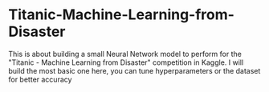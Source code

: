 # Titanic-Machine-Learning-from-Disaster
This is about building a small Neural Network model to perform for the "Titanic - Machine Learning from Disaster" competition in Kaggle. I will build the most basic one here, you can tune hyperparameters or the dataset for better accuracy
